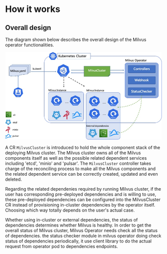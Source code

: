 # How it works

## Overall design

The diagram shown below describes the overall design of the Milvus operator functionalities.

![overall design](../images/arch.jpg)

A CR `MilvusCluster` is introduced to hold the whole component stack of the deploying Milvus cluster. The Milvus cluster owns all of the Milvus components itself as well as the possible related dependent services including 'etcd', 'minio' and 'pulsar'. The `MilvusCluster` controller takes charge of the reconciling process to make all the Milvus components and the related dependent service can be correctly created, updated and even deleted.

Regarding the related dependenies required by running Milvus cluster, if the user has corresponding pre-deployed dependencies and is willing to use, these pre-deployed dependencies can be configured into the MilvusCluster CR instead of provisioning in-cluster dependencies by the operator itself. Choosing which way totally depends on the user's actual case.

Whether using in-cluster or external dependencies, the status of dependencies determines whether Milvus is healthy. In order to get the overall status of Milvus cluster, Milvus Operator needs check all the status of dependencies. the status checker module in milvus operator doing check status of dependencies periodically, it use client library to do the actual request from operator pod to dependencies endpoints.

